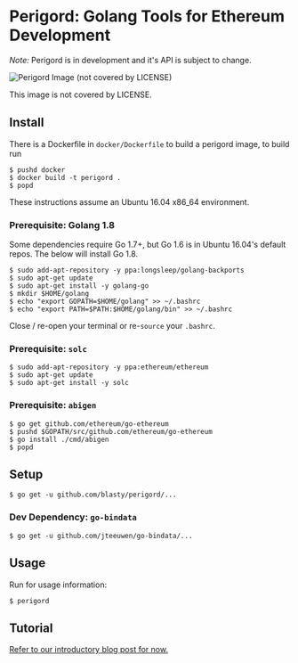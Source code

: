 # Perigord: Golang Tools for Ethereum Development

*Note:* Perigord is in development and it's API is subject to change.

![Perigord Image (not covered by LICENSE)](https://polyswarm.io/img/perigord-logo-small.jpg)

This image is not covered by LICENSE. 

## Install

There is a Dockerfile in `docker/Dockerfile` to build a perigord image, to build
run

```
$ pushd docker
$ docker build -t perigord .
$ popd
```

These instructions assume an Ubuntu 16.04 x86\_64 environment.

### Prerequisite: Golang 1.8

Some dependencies require Go 1.7+, but Go 1.6 is in Ubuntu 16.04's default repos.
The below will install Go 1.8.


```
$ sudo add-apt-repository -y ppa:longsleep/golang-backports
$ sudo apt-get update
$ sudo apt-get install -y golang-go
$ mkdir $HOME/golang
$ echo "export GOPATH=$HOME/golang" >> ~/.bashrc
$ echo "export PATH=$PATH:$HOME/golang/bin" >> ~/.bashrc
```

Close / re-open your terminal or re-`source` your `.bashrc`.

### Prerequisite: `solc`

```
$ sudo add-apt-repository -y ppa:ethereum/ethereum
$ sudo apt-get update
$ sudo apt-get install -y solc
```

### Prerequisite: `abigen`

```
$ go get github.com/ethereum/go-ethereum
$ pushd $GOPATH/src/github.com/ethereum/go-ethereum
$ go install ./cmd/abigen
$ popd
```

## Setup

```
$ go get -u github.com/blasty/perigord/...
```

### Dev Dependency: `go-bindata`

```
$ go get -u github.com/jteeuwen/go-bindata/...
```

## Usage

Run for usage information:

```
$ perigord
```

## Tutorial

[Refer to our introductory blog post for now.](https://medium.com/@swarmmarket/introducing-perigord-golang-tools-for-ethereum-dapp-development-60556c2d9fd)

